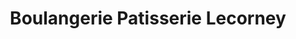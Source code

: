 ---
title: "Boulangerie Patisserie Lecorney"
url: /igney/boulangerie-patisserie-lecorney/
shop: Bäckerei
---